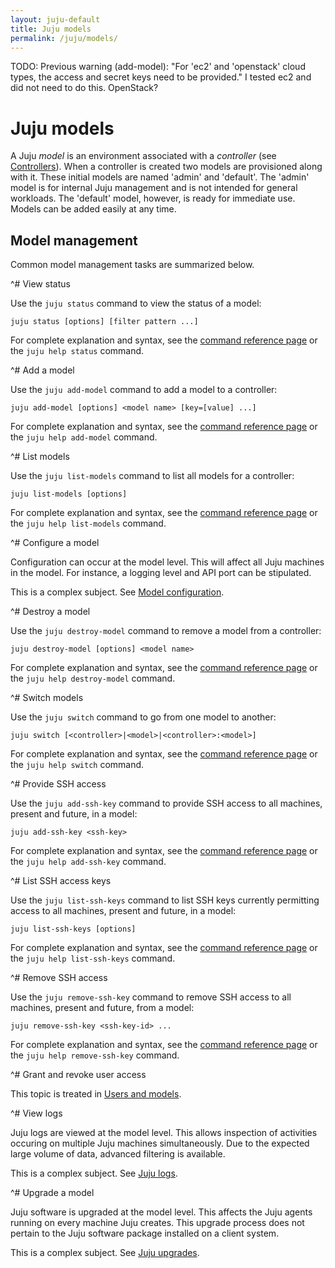 ```yaml
---
layout: juju-default
title: Juju models
permalink: /juju/models/
---
```

TODO: Previous warning (add-model): "For 'ec2' and 'openstack' cloud types, the
      access and secret keys need to be provided." I tested ec2 and did not
      need to do this. OpenStack?


# Juju models

A Juju *model* is an environment associated with a *controller* (see
[Controllers](./controllers.html)). When a controller is created two models are
provisioned along with it. These initial models are named 'admin' and
'default'. The 'admin' model is for internal Juju management and is not
intended for general workloads. The 'default' model, however, is ready for
immediate use. Models can be added easily at any time.


## Model management

Common model management tasks are summarized below.


^# View status
   
   Use the `juju status` command to view the status of a model:

   `juju status [options] [filter pattern ...]`
   
   For complete explanation and syntax, see the
   [command reference page](./commands.html#status) or the `juju help
   status` command.
   


^# Add a model
  
   Use the `juju add-model` command to add a model to a controller:
   
   `juju add-model [options] <model name> [key=[value] ...]`
   
   For complete explanation and syntax, see the
   [command reference page](./commands.html#add-model) or the `juju help
   add-model` command.
   


^# List models

   Use the `juju list-models` command to list all models for a controller:
   
   `juju list-models [options]`
   
   For complete explanation and syntax, see the
   [command reference page](./commands.html#list-models) or the `juju help
   list-models` command.



^# Configure a model

   Configuration can occur at the model level. This will affect all Juju
   machines in the model. For instance, a logging level and API port can be
   stipulated.

   This is a complex subject. See [Model configuration](./models-config.html).
   


^# Destroy a model

   Use the `juju destroy-model` command to remove a model from a controller:
   
   `juju destroy-model [options] <model name>`
   
   For complete explanation and syntax, see the
   [command reference page](./commands.html#destroy-model) or the `juju help
   destroy-model` command.
   


^# Switch models
   
   Use the `juju switch` command to go from one model to another:
   
   `juju switch [<controller>|<model>|<controller>:<model>]`
   
   For complete explanation and syntax, see the
   [command reference page](./commands.html#switch) or the `juju help switch`
   command.
   


^# Provide SSH access
   
   Use the `juju add-ssh-key` command to provide SSH access to all machines,
   present and future, in a model:
   
   `juju add-ssh-key <ssh-key>`
   
   For complete explanation and syntax, see the
   [command reference page](./commands.html#add-ssh-key) or the `juju help
   add-ssh-key` command.
   


^# List SSH access keys
   
   Use the `juju list-ssh-keys` command to list SSH keys currently permitting
   access to all machines, present and future, in a model:
   
   `juju list-ssh-keys [options]`
   
   For complete explanation and syntax, see the
   [command reference page](./commands.html#list-ssh-keys) or the `juju help
   list-ssh-keys` command.
   


^# Remove SSH access
   
   Use the `juju remove-ssh-key` command to remove SSH access to all machines,
   present and future, from a model:
   
   `juju remove-ssh-key <ssh-key-id> ...`
   
   For complete explanation and syntax, see the
   [command reference page](./commands.html#remove-ssh-key) or the `juju help
   remove-ssh-key` command.
   
   

^# Grant and revoke user access
   
   This topic is treated in
   [Users and models](./users-models.html#models-and-user-access).



^# View logs

   Juju logs are viewed at the model level. This allows inspection of
   activities occuring on multiple Juju machines simultaneously. Due to the
   expected large volume of data, advanced filtering is available.

   This is a complex subject. See [Juju logs](./troubleshooting-logs.html).



^# Upgrade a model
   
   Juju software is upgraded at the model level. This affects the Juju agents
   running on every machine Juju creates. This upgrade process does not pertain
   to the Juju software package installed on a client system.

   This is a complex subject. See [Juju upgrades](./models-upgrade.html).